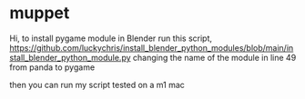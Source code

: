 # muppet

Hi,
to install pygame module in Blender run this script,
https://github.com/luckychris/install_blender_python_modules/blob/main/install_blender_python_module.py
changing the name of the module in line 49 from panda to pygame

then you can run my script
tested on a m1 mac




